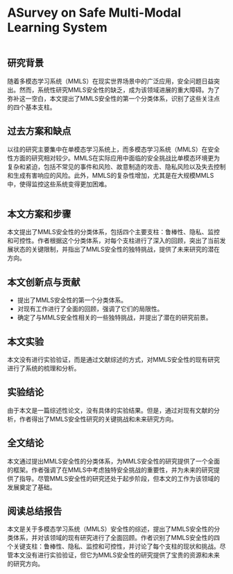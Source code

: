 # ASurvey on Safe Multi-Modal Learning System

<figure><img src="../../.gitbook/assets/image (67).png" alt=""><figcaption></figcaption></figure>

## 研究背景

随着多模态学习系统（MMLS）在现实世界场景中的广泛应用，安全问题日益突出。然而，系统性研究MMLS安全性的缺乏，成为该领域进展的重大障碍。为了弥补这一空白，本文提出了MMLS安全性的第一个分类体系，识别了这些关注点的四个基本支柱。

## 过去方案和缺点

以往的研究主要集中在单模态学习系统上，而多模态学习系统（MMLS）在安全性方面的研究相对较少。MMLS在实际应用中面临的安全挑战比单模态环境更为复杂和紧迫，包括不常见的事件和风险、故意制造的攻击、隐私风险以及失去控制和生成有害响应的风险。此外，MMLS的复杂性增加，尤其是在大规模MMLS中，使得监控这些系统变得更加困难。

<figure><img src="../../.gitbook/assets/image (68).png" alt=""><figcaption></figcaption></figure>

## 本文方案和步骤

本文提出了MMLS安全性的分类体系，包括四个主要支柱：鲁棒性、隐私、监控和可控性。作者根据这个分类体系，对每个支柱进行了深入的回顾，突出了当前发展状态的关键限制，并指出了MMLS安全性的独特挑战，提供了未来研究的潜在方向。

## 本文创新点与贡献

* 提出了MMLS安全性的第一个分类体系。
* 对现有工作进行了全面的回顾，强调了它们的局限性。
* 确定了与MMLS安全性相关的一些独特挑战，并提出了潜在的研究前景。

## 本文实验

本文没有进行实验验证，而是通过文献综述的方式，对MMLS安全性的现有研究进行了系统的梳理和分析。

## 实验结论

由于本文是一篇综述性论文，没有具体的实验结果。但是，通过对现有文献的分析，作者得出了MMLS安全性研究的关键挑战和未来研究方向。

## 全文结论

本文通过提出MMLS安全性的分类体系，为MMLS安全性的研究提供了一个全面的框架。作者强调了在MMLS中考虑独特安全挑战的重要性，并为未来的研究提供了指导。尽管MMLS安全性的研究还处于起步阶段，但本文的工作为该领域的发展奠定了基础。

## 阅读总结报告

本文是关于多模态学习系统（MMLS）安全性的综述，提出了MMLS安全性的分类体系，并对该领域的现有研究进行了全面回顾。作者识别了MMLS安全性的四个关键支柱：鲁棒性、隐私、监控和可控性，并讨论了每个支柱的现状和挑战。尽管本文没有进行实验验证，但它为MMLS安全性的研究提供了宝贵的资源和未来的研究方向。
